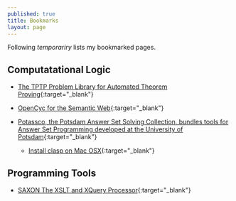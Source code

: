 ```yaml
---
published: true
title: Bookmarks
layout: page
---
```

Following *temporariry* lists my bookmarked pages.  

## Computatational Logic

* [The TPTP Problem Library
for Automated Theorem Proving](http://www.cs.miami.edu/~tptp/){:target="_blank"}
* [OpenCyc for the Semantic Web](http://sw.opencyc.org/){:target="_blank"}
* [Potassco, the Potsdam Answer Set Solving Collection, bundles tools for Answer Set Programming developed at the University of Potsdam](http://potassco.sourceforge.net/){:target="_blank"}

  * [Install clasp on Mac OSX](http://macappstore.org/clasp/){:target="_blank"}

## Programming Tools 

* [SAXON
The XSLT and XQuery Processor](http://saxon.sourceforge.net/){:target="_blank"}

